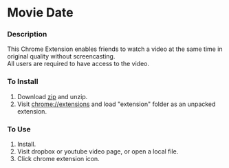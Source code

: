 # Movie Date

### Description

This Chrome Extension enables friends to watch a video at the same time in original quality without screencasting.  
All users are required to have access to the video.

### To Install

1. Download [zip](https://github.com/dcep93/moviedate/releases) and unzip.
2. Visit [chrome://extensions](chrome://extensions) and load "extension" folder as an unpacked extension.

### To Use

1. Install.
2. Visit dropbox or youtube video page, or open a local file.
3. Click chrome extension icon.
